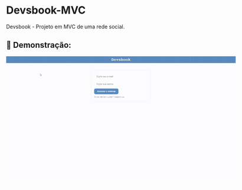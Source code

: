 # Devsbook-MVC
Devsbook - Projeto em MVC de uma rede social.



## 📖 Demonstração:

<div>
  <img height="350" src="https://raw.githubusercontent.com/devmayara/Devsbook-OO/main/media/uploads/Devsbook-_-Login-Google-Chrome-2022-08-28-17-34-21.gif" style="max-width:200%;"/>
</div>
